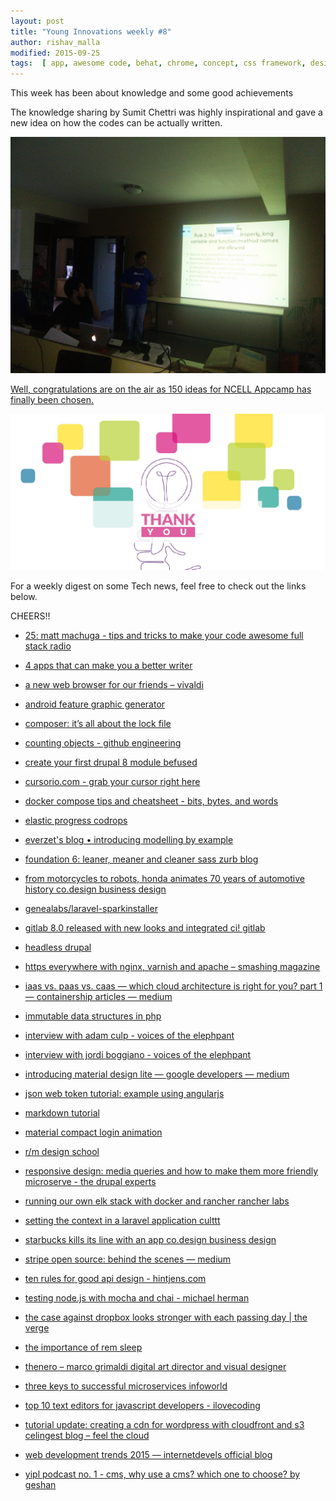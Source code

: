 ```yaml
---
layout: post
title: "Young Innovations weekly #8"
author: rishav_malla
modified: 2015-09-25
tags:  [ app, awesome code, behat, chrome, concept, css framework, design, foundation, framework, html, innovation, jquery, js, open source, phpspec, safari, scss, vivaldi, android, animation, api, bdd, browser, business, cdn, cloud, code, company, composer.jsonvs composer.lock, css, cursor, design, docker, docker-compose, drag and drop cursor, dropbox, drupal, elk, file management, git, gitlab, health, javascript, jwt, laravel, logging, logo, microservices, nginx, nodejs, opera, php, podcast, responsive, sass, simple code, sleep basics, spark, startbucks, stripe, tbt, testing, tools, varnish, webdevelopment, wordpress, writing]
---
```


This week has been about knowledge and some good achievements 

The knowledge sharing by Sumit Chettri was highly inspirational and gave a new idea on  how the codes can be actually written. 

![YIPL Group Photo](/images/weekly08/sumit-presentation.jpg)

<!--more-->

[Well, congratulations are on the air as 150 ideas for NCELL Appcamp has finally been chosen.](http://ncellappcamp.com/ideas/150)

![YIPL Group Photo](/images/weekly08/150ideasannounced.jpg)

For a weekly digest on some Tech news, feel free to check out the links below.

CHEERS!! 

* [25: matt machuga - tips and tricks to make your code awesome  full stack radio](http://www.fullstackradio.com/25)

* [4 apps that can make you a better writer](http://www.entrepreneur.com/article/250503)

* [a new web browser for our friends – vivaldi](https://vivaldi.com/)

* [android feature graphic generator](http://www.norio.be/android-feature-graphic-generator/)

* [composer: it’s all about the lock file](https://blog.engineyard.com/2014/composer-its-all-about-the-lock-file)

* [counting objects - github engineering](http://githubengineering.com/counting-objects/)

* [create your first drupal 8 module  befused](http://befused.com/drupal/first-drupal8-module)

* [cursorio.com - grab your cursor right here](http://cursorio.com/)

* [docker compose tips and cheatsheet - bits, bytes, and words](http://blog.jez.io/2015/07/12/docker-tips-and-cheatsheet/)

* [elastic progress  codrops](http://tympanus.net/Development/ElasticProgress/)

* [everzet's blog • introducing modelling by example](http://everzet.com/post/99045129766/introducing-modelling-by-example)

* [foundation 6: leaner, meaner and cleaner sass  zurb blog](http://zurb.com/article/1407/foundation-6-leaner-meaner-and-cleaner-sa)

* [from motorcycles to robots, honda animates 70 years of automotive history  co.design business design](http://www.fastcodesign.com/3051346/from-motorcycles-to-robots-honda-animates-70-years-of-automotive-history)

* [genealabs/laravel-sparkinstaller](https://github.com/GeneaLabs/laravel-sparkinstaller?utm_source=dlvr.it)

* [gitlab 8.0 released with new looks and integrated ci!  gitlab](https://about.gitlab.com/2015/09/22/gitlab-8-0-released/)

* [headless drupal ](http://blog.openlucius.com/en/blog/headless-drupal-nodejs-part-13-drupal-8-restful)

* [https everywhere with nginx, varnish and apache – smashing magazine](http://www.smashingmagazine.com/2015/09/https-everywhere-with-nginx-varnish-apache/)

* [iaas vs. paas vs. caas — which cloud architecture is right for you? part 1 — containership articles — medium](https://blog.containership.io/iaas-vs-paas-vs-caas-which-cloud-architecture-is-right-for-you-part-1-c7bf3c48c70c)

* [immutable data structures in php](http://shadowhand.me/immutable-data-structures-in-php/)

* [interview with adam culp - voices of the elephpant](https://voicesoftheelephpant.com/2015/09/22/interview-with-adam-culp-2/)

* [interview with jordi boggiano - voices of the elephpant](https://voicesoftheelephpant.com/2015/09/18/interview-with-jordi-boggiano/)

* [introducing material design lite — google developers — medium](https://medium.com/google-developers/introducing-material-design-lite-3ce67098c031)

* [json web token tutorial: example using angularjs ](http://www.toptal.com/web/cookie-free-authentication-with-json-web-tokens-an-example-in-laravel-and-angularjs)

* [markdown tutorial](http://markdowntutorial.com/)

* [material compact login animation](http://codepen.io/yusufbkr/pen/RPBQqg?ref=webdesignernews.com)

* [r/m design school](http://school.readymag.com/main/)

* [responsive design: media queries and how to make them more friendly  microserve - the drupal experts](https://microserve.io/blogs/responsive-design-media-queries-and-how-make-them-more-friendly)

* [running our own elk stack with docker and rancher  rancher labs](http://rancher.com/running-our-own-elk-stack-with-docker-and-rancher/)

* [setting the context in a laravel application  culttt](http://culttt.com/2015/09/21/setting-the-context-in-a-laravel-application/?utm_source=dlvr.it)

* [starbucks kills its line with an app  co.design  business design](http://www.fastcodesign.com/3051342/starbucks-kills-their-line-with-an-app)

* [stripe open source: behind the scenes — medium](https://medium.com/@bdc/stripe-open-source-behind-the-scenes-59790999dea0)

* [ten rules for good api design - hintjens.com](http://hintjens.com/blog:94)

* [testing node.js with mocha and chai - michael herman](http://mherman.org/blog/2015/09/10/testing-node-js-with-mocha-and-chai/)

* [the case against dropbox looks stronger with each passing day | the verge](http://www.theverge.com/2015/9/22/9372563/dropbox-really-is-a-feature)

* [the importance of rem sleep](https://www.azumio.com/blog/health/rem-sleep)

* [thenero – marco grimaldi digital art director and visual designer](http://www.thenerodesign.com/symmetry)

* [three keys to successful microservices  infoworld](http://www.infoworld.com/article/2936148/application-development/three-keys-to-successful-microservices.html)

* [top 10 text editors for javascript developers - ilovecoding](https://ilovecoding.org/javascript-text-editors/)

* [tutorial update: creating a cdn for wordpress with cloudfront and s3  celingest blog – feel the cloud](http://blog.celingest.com/en/2014/10/07/tutorial-update-creating-a-cdn-for-wordpress-with-cloudfront-and-s3/)

* [web development trends 2015 — internetdevels official blog](http://internetdevels.com/blog/web-development-trends-2015)

* [yipl podcast no. 1 - cms, why use a cms? which one to choose? by geshan](https://soundcloud.com/geshan/yipl-podcast-no-1-cms-why-use-a-cms-which-one-to-choose)